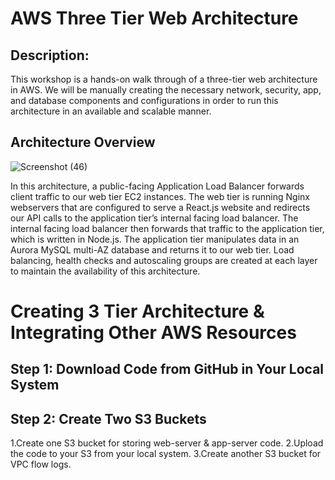 # AWS Three Tier Web Architecture
## Description:
This workshop is a hands-on walk through of a three-tier web architecture in AWS. We will be manually creating the necessary network, security, app, and database components and configurations in order to run this architecture in an available and scalable manner.

## Architecture Overview
![Screenshot (46)](https://github.com/user-attachments/assets/ec2e37df-9379-4b09-afba-372f3f2e30f3)

In this architecture, a public-facing Application Load Balancer forwards client traffic to our web tier EC2 instances. The web tier is running Nginx webservers that are configured to serve a React.js website and redirects our API calls to the application tier’s internal facing load balancer. The internal facing load balancer then forwards that traffic to the application tier, which is written in Node.js. The application tier manipulates data in an Aurora MySQL multi-AZ database and returns it to our web tier. Load balancing, health checks and autoscaling groups are created at each layer to maintain the availability of this architecture.

# Creating 3 Tier Architecture & Integrating Other AWS Resources
## Step 1: Download Code from GitHub in Your Local System
## Step 2: Create Two S3 Buckets
1.Create one S3 bucket for storing web-server & app-server code.
2.Upload the code to your S3 from your local system.
3.Create another S3 bucket for VPC flow logs.
